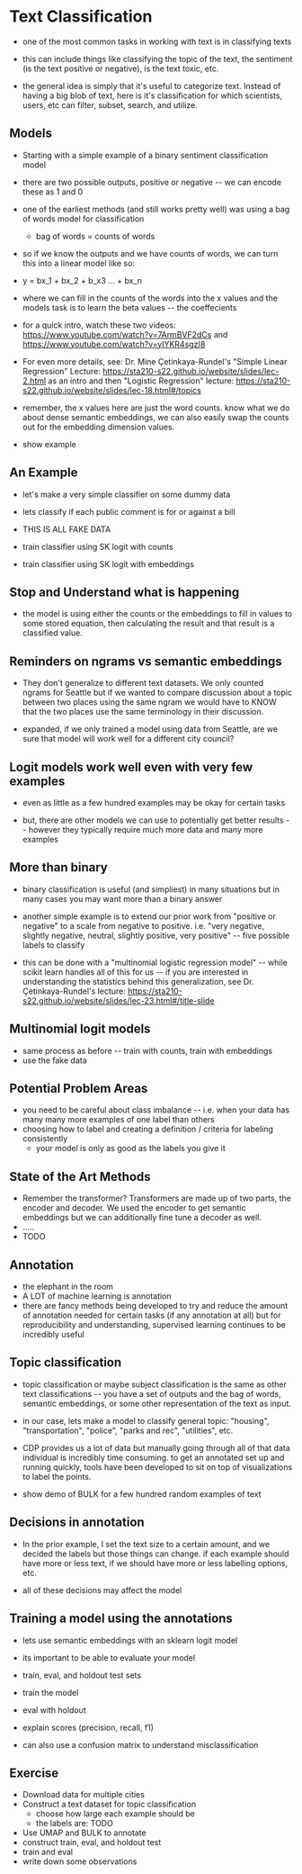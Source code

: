 # Text Classification

* one of the most common tasks in working with text is in classifying texts
* this can include things like classifying the topic of the text, the sentiment (is the text positive or negative), is the text toxic, etc.

* the general idea is simply that it's useful to categorize text. Instead of having a big blob of text, here is it's classification for which scientists, users, etc can filter, subset, search, and utilize.

## Models

* Starting with a simple example of a binary sentiment classification model

* there are two possible outputs, positive or negative -- we can encode these as 1 and 0

* one of the earliest methods (and still works pretty well) was using a bag of words model for classification
    * bag of words = counts of words

* so if we know the outputs and we have counts of words, we can turn this into a linear model like so:
* y = bx_1 + bx_2 + b_x3 ... + bx_n

* where we can fill in the counts of the words into the x values and the models task is to learn the beta values -- the coeffecients

* for a quick intro, watch these two videos: https://www.youtube.com/watch?v=7ArmBVF2dCs and https://www.youtube.com/watch?v=yIYKR4sgzI8
* For even more details, see: Dr. Mine Çetinkaya-Rundel's "Simple Linear Regression" Lecture: https://sta210-s22.github.io/website/slides/lec-2.html as an intro and then "Logistic Regression" lecture: https://sta210-s22.github.io/website/slides/lec-18.html#/topics

* remember, the x values here are just the word counts. know what we do about dense semantic embeddings, we can also easily swap the counts out for the embedding dimension values.

* show example

## An Example

* let's make a very simple classifier on some dummy data
* lets classify if each public comment is for or against a bill
* THIS IS ALL FAKE DATA

* train classifier using SK logit with counts

* train classifier using SK logit with embeddings


## Stop and Understand what is happening

* the model is using either the counts or the embeddings to fill in values to some stored equation, then calculating the result and that result is a classified value.

## Reminders on ngrams vs semantic embeddings

* They don't generalize to different text datasets. We only counted ngrams for Seattle but if we wanted to compare discussion about a topic between two places using the same ngram we would have to KNOW that the two places use the same terminology in their discussion.

* expanded, if we only trained a model using data from Seattle, are we sure that model will work well for a different city council?

## Logit models work well even with very few examples

* even as little as a few hundred examples may be okay for certain tasks

* but, there are other models we can use to potentially get better results -- however they typically require much more data and many more examples

## More than binary

* binary classification is useful (and simpliest) in many situations but in many cases you may want more than a binary answer

* another simple example is to extend our prior work from "positive or negative" to a scale from negative to positive. i.e. "very negative, slightly negative, neutral, slightly positive, very positive" -- five possible labels to classify

* this can be done with a "multinomial logistic regression model" -- while scikit learn handles all of this for us -- if you are interested in understanding the statistics behind this generalization, see Dr. Çetinkaya-Rundel's lecture: https://sta210-s22.github.io/website/slides/lec-23.html#/title-slide

## Multinomial logit models

* same process as before -- train with counts, train with embeddings
* use the fake data

## Potential Problem Areas

* you need to be careful about class imbalance -- i.e. when your data has many many more examples of one label than others
* choosing how to label and creating a definition / criteria for labeling consistently
    * your model is only as good as the labels you give it

## State of the Art Methods

* Remember the transformer? Transformers are made up of two parts, the encoder and decoder. We used the encoder to get semantic embeddings but we can additionally fine tune a decoder as well.
* .....
* TODO

## Annotation

* the elephant in the room
* A LOT of machine learning is annotation
* there are fancy methods being developed to try and reduce the amount of annotation needed for certain tasks (if any annotation at all) but for reproducibility and understanding, supervised learning continues to be incredibly useful

## Topic classification

* topic classification or maybe subject classification is the same as other text classifications -- you have a set of outputs and the bag of words, semantic embeddings, or some other representation of the text as input.

* in our case, lets make a model to classify general topic: "housing", "transportation", "police", "parks and rec", "utilities", etc.

* CDP provides us a lot of data but manually going through all of that data individual is incredibly time consuming. to get an annotated set up and running quickly, tools have been developed to sit on top of visualizations to label the points.

* show demo of BULK for a few hundred random examples of text

## Decisions in annotation

* In the prior example, I set the text size to a certain amount, and we decided the labels but those things can change. if each example should have more or less text, if we should have more or less labelling options, etc.

* all of these decisions may affect the model

## Training a model using the annotations

* lets use semantic embeddings with an sklearn logit model

* its important to be able to evaluate your model
* train, eval, and holdout test sets

* train the model

* eval with holdout

* explain scores (precision, recall, f1)

* can also use a confusion matrix to understand misclassification

## Exercise

* Download data for multiple cities
* Construct a text dataset for topic classification
    * choose how large each example should be
    * the labels are: TODO
* Use UMAP and BULK to annotate
* construct train, eval, and holdout test
* train and eval
* write down some observations

